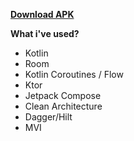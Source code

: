 [**Download APK**](https://drive.google.com/file/d/1uJj18qe18xIh9VKeAs5r8sLiPA-T9fQ9/view?usp=sharing)

**What i've used?**
- Kotlin
- Room
- Kotlin Coroutines / Flow
- Ktor
- Jetpack Compose
- Clean Architecture
- Dagger/Hilt
- MVI
